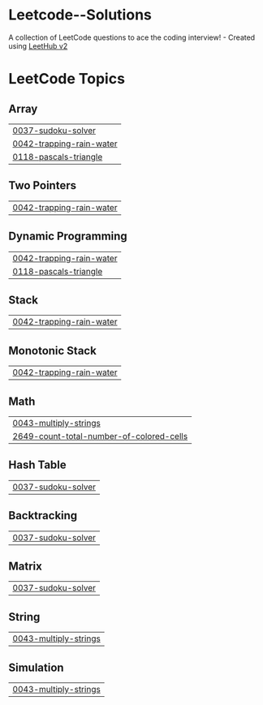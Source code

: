 # Leetcode--Solutions
A collection of LeetCode questions to ace the coding interview! - Created using [LeetHub v2](https://github.com/arunbhardwaj/LeetHub-2.0)

<!---LeetCode Topics Start-->
# LeetCode Topics
## Array
|  |
| ------- |
| [0037-sudoku-solver](https://github.com/suvethaaa/Leetcode--Solutions/tree/master/0037-sudoku-solver) |
| [0042-trapping-rain-water](https://github.com/suvethaaa/Leetcode--Solutions/tree/master/0042-trapping-rain-water) |
| [0118-pascals-triangle](https://github.com/suvethaaa/Leetcode--Solutions/tree/master/0118-pascals-triangle) |
## Two Pointers
|  |
| ------- |
| [0042-trapping-rain-water](https://github.com/suvethaaa/Leetcode--Solutions/tree/master/0042-trapping-rain-water) |
## Dynamic Programming
|  |
| ------- |
| [0042-trapping-rain-water](https://github.com/suvethaaa/Leetcode--Solutions/tree/master/0042-trapping-rain-water) |
| [0118-pascals-triangle](https://github.com/suvethaaa/Leetcode--Solutions/tree/master/0118-pascals-triangle) |
## Stack
|  |
| ------- |
| [0042-trapping-rain-water](https://github.com/suvethaaa/Leetcode--Solutions/tree/master/0042-trapping-rain-water) |
## Monotonic Stack
|  |
| ------- |
| [0042-trapping-rain-water](https://github.com/suvethaaa/Leetcode--Solutions/tree/master/0042-trapping-rain-water) |
## Math
|  |
| ------- |
| [0043-multiply-strings](https://github.com/suvethaaa/Leetcode--Solutions/tree/master/0043-multiply-strings) |
| [2649-count-total-number-of-colored-cells](https://github.com/suvethaaa/Leetcode--Solutions/tree/master/2649-count-total-number-of-colored-cells) |
## Hash Table
|  |
| ------- |
| [0037-sudoku-solver](https://github.com/suvethaaa/Leetcode--Solutions/tree/master/0037-sudoku-solver) |
## Backtracking
|  |
| ------- |
| [0037-sudoku-solver](https://github.com/suvethaaa/Leetcode--Solutions/tree/master/0037-sudoku-solver) |
## Matrix
|  |
| ------- |
| [0037-sudoku-solver](https://github.com/suvethaaa/Leetcode--Solutions/tree/master/0037-sudoku-solver) |
## String
|  |
| ------- |
| [0043-multiply-strings](https://github.com/suvethaaa/Leetcode--Solutions/tree/master/0043-multiply-strings) |
## Simulation
|  |
| ------- |
| [0043-multiply-strings](https://github.com/suvethaaa/Leetcode--Solutions/tree/master/0043-multiply-strings) |
<!---LeetCode Topics End-->